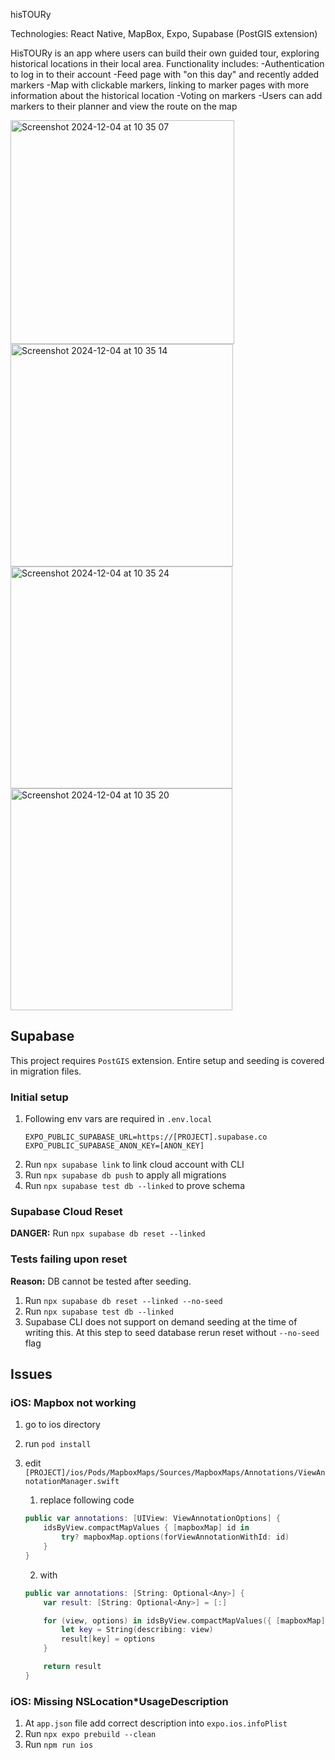 hisTOURy

Technologies: React Native, MapBox, Expo, Supabase (PostGIS extension)

HisTOURy is an app where users can build their own guided tour, exploring historical locations in their local area. Functionality includes:
-Authentication to log in to their account
-Feed page with "on this day" and recently added markers
-Map with clickable markers, linking to marker pages with more information about the historical location
-Voting on markers
-Users can add markers to their planner and view the route on the map

<img width="358" alt="Screenshot 2024-12-04 at 10 35 07" src="https://github.com/user-attachments/assets/fb8ac5bd-0f03-406c-8c9b-ed6f0702de2d">
<img width="356" alt="Screenshot 2024-12-04 at 10 35 14" src="https://github.com/user-attachments/assets/c33f07f4-caab-478e-ac6f-28e02fc1f587">
<img width="355" alt="Screenshot 2024-12-04 at 10 35 24" src="https://github.com/user-attachments/assets/ad791081-b675-4d75-b57e-c32637144821">
<img width="355" alt="Screenshot 2024-12-04 at 10 35 20" src="https://github.com/user-attachments/assets/b24048e8-8eb2-4a08-86cf-68301a1b8a1c">



## Supabase

This project requires `PostGIS` extension. Entire setup and seeding is covered in migration files.

### Initial setup

1. Following env vars are required in `.env.local`
   ```
   EXPO_PUBLIC_SUPABASE_URL=https://[PROJECT].supabase.co
   EXPO_PUBLIC_SUPABASE_ANON_KEY=[ANON_KEY]
   ```
2. Run `npx supabase link` to link cloud account with CLI
3. Run `npx supabase db push` to apply all migrations
4. Run `npx supabase test db --linked` to prove schema

### Supabase Cloud Reset

**DANGER:** Run `npx supabase db reset --linked`

### Tests failing upon reset

**Reason:** DB cannot be tested after seeding.

1. Run `npx supabase db reset --linked --no-seed`
2. Run `npx supabase test db --linked`
3. Supabase CLI does not support on demand seeding at the time of writing this. At this step to seed database rerun reset without `--no-seed` flag

## Issues

### iOS: Mapbox not working

1. go to ios directory
2. run `pod install`
3. edit `[PROJECT]/ios/Pods/MapboxMaps/Sources/MapboxMaps/Annotations/ViewAnnotationManager.swift`

   1. replace following code

   ```swift
   public var annotations: [UIView: ViewAnnotationOptions] {
       idsByView.compactMapValues { [mapboxMap] id in
           try? mapboxMap.options(forViewAnnotationWithId: id)
       }
   }
   ```

   2. with

   ```swift
   public var annotations: [String: Optional<Any>] {
       var result: [String: Optional<Any>] = [:]

       for (view, options) in idsByView.compactMapValues({ [mapboxMap] id in try? mapboxMap.options(forViewAnnotationWithId: id) }) {
           let key = String(describing: view)
           result[key] = options
       }

       return result
   }
   ```

### iOS: Missing NSLocation\*UsageDescription

1. At `app.json` file add correct description into `expo.ios.infoPlist`
2. Run `npx expo prebuild --clean`
3. Run `npm run ios`
